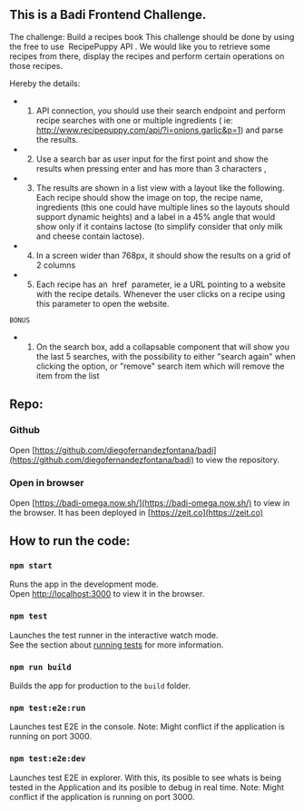 ## This is a Badi Frontend Challenge.

The challenge: Build a recipes book
This challenge should be done by using the free to use ​ RecipePuppy API​ . We would like
you to retrieve some recipes from there, display the recipes and perform certain operations on those recipes.

Hereby the details:

- 1. API connection, you should use their search endpoint and perform recipe
     searches with one or multiple ingredients (​ ie:
     http://www.recipepuppy.com/api/?i=onions,garlic&p=1 ​ ) and parse the results.
- 2. Use a search bar as user input for the
     first point and show the results when
     pressing enter and has more than 3
     characters​ ,
- 3. The results are shown in a list view with a layout like the following. Each recipe should show the image on top,
     the recipe name, ingredients (this one could have multiple lines so the layouts should support dynamic heights) and a label in a 45% angle that would show only if it contains lactose (to simplify consider that only milk and cheese contain lactose).
- 4. In a screen wider than 768px, it should show the results on a grid of 2 columns
- 5. Each recipe has an ​ href ​ parameter, ie a URL pointing to a website with the recipe details. Whenever the user clicks on a recipe using this parameter to open the website.

`BONUS`

- 1. On the search box, add a collapsable component that will show you the last 5
     searches, with the possibility to either "search again" when clicking the option, or
     "remove" search item which will remove the item from the list

## Repo:

### Github

Open [https://github.com/diegofernandezfontana/badi](https://github.com/diegofernandezfontana/badi) to view the repository.

### Open in browser

Open [https://badi-omega.now.sh/](https://badi-omega.now.sh/) to view in the browser.
It has been deployed in [https://zeit.co](https://zeit.co)

## How to run the code:

### `npm start`

Runs the app in the development mode.<br />
Open [http://localhost:3000](http://localhost:3000) to view it in the browser.

### `npm test`

Launches the test runner in the interactive watch mode.<br />
See the section about [running tests](https://facebook.github.io/create-react-app/docs/running-tests) for more information.

### `npm run build`

Builds the app for production to the `build` folder.<br />

### `npm test:e2e:run`

Launches test E2E in the console.
Note: Might conflict if the application is running on port 3000.

### `npm test:e2e:dev`

Launches test E2E in explorer. With this, its posible to see whats is being tested in the Application and its posible to debug in real time.
Note: Might conflict if the application is running on port 3000.
